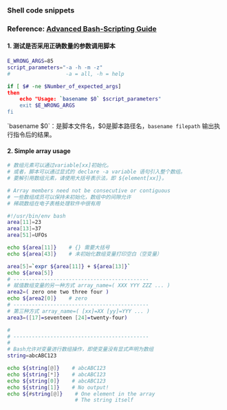 ### Shell code snippets

### Reference: [Advanced Bash-Scripting Guide](https://tldp.org/LDP/abs/html/index.html)

#### 1. 测试是否采用正确数量的参数调用脚本

```bash
E_WRONG_ARGS=85
script_parameters="-a -h -m -z"
#                  -a = all, -h = help

if [ $# -ne $Number_of_expected_args]
then
    echo "Usage: `basename $0` $script_parameters"
    exit $E_WRONG_ARGS
fi
```

\`basename \$0\`：是脚本文件名，$0是脚本路径名，`basename filepath` 输出执行指令后的结果。

#### 2. Simple array usage

```bash
# 数组元素可以通过variable[xx]初始化。
# 或者，脚本可以通过显式的 declare -a variable 语句引入整个数组。
# 要解引用数组元素，请使用大括号表示法，即 ${element[xx]}。

# Array members need not be consecutive or contiguous
# 一些数组成员可以保持未初始化，数组中的间隙允许
# 稀疏数组在电子表格处理软件中很有用
```

```bash
#!/usr/bin/env bash
area[11]=23
area[13]=37
area[51]=UFOs

echo ${area[11]}    # {} 需要大括号
echo ${area[43]}    # 未初始化数组变量打印空白（空变量）

area[5]=`expr ${area[11]} + ${area[13]}`
echo ${area[5]}
# --------------------------------------------
# 赋值数组变量的另一种方式 array_name=( XXX YYY ZZZ ... )
area2=( zero one two three four )
echo ${area2[0]}    # zero
# --------------------------------------------
# 第三种方式 array_name=( [xx]=XX [yy]=YYY ... )
area3=([17]=seventeen [24]=twenty-four)

#
# --------------------------------------------
#
# Bash允许对变量进行数组操作，即使变量没有显式声明为数组
string=abcABC123

echo ${string[@]}    # abcABC123
echo ${string[*]}    # abcABC123
echo ${string[0]}    # abcABC123
echo ${string[1]}    # No output!
echo ${#string[@]}    # One element in the array
                      # The string itself
```
